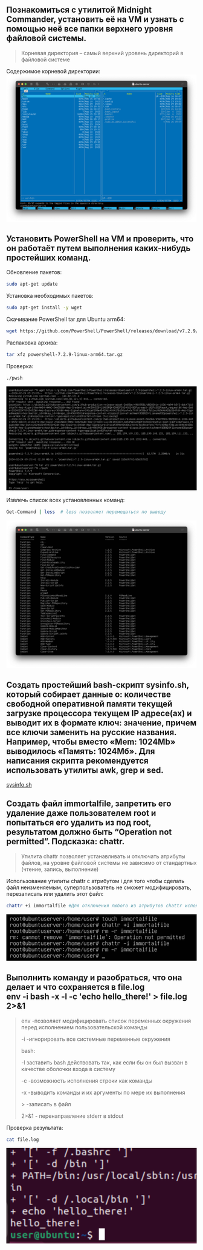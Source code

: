 Познакомиться с утилитой Midnight Commander, установить её на VM и узнать с помощью неё все папки верхнего уровня файловой системы.
-
>Корневая директория – самый верхний уровень директорий в файловой системе

Содержимое корневой директории:
![](/HW3/assets/1-1.png) 

Установить PowerShell на VM и проверить, что он работаёт путем выполнения каких-нибудь простейших команд.
-
Обновление пакетов:

``` bash
sudo apt-get update
``` 

Установка необходимых пакетов:

``` bash
sudo apt-get install -y wget
``` 

Скачивание PowerShell tar для Ubuntu arm64:

``` bash
wget https://github.com/PowerShell/PowerShell/releases/download/v7.2.9/powershell-7.2.9-linux-arm64.tar.gz
``` 
Распаковка архива:

``` bash
tar xfz powershell-7.2.9-linux-arm64.tar.gz 
```
Проверка:

``` bash
./pwsh
``` 
![](/HW3/assets/2-1.png) 

Извлечь список всех установленных команд:

``` bash
Get-Command | less  # less позволяет перемещаться по выводу
```
![](/HW3/assets/2-2.png) 
 
 Создать простейший bash-скрипт sysinfo.sh, который собирает данные о:
 количестве свободной оперативной памяти
 текущей загрузке процессора
 текущем IP адресе(ах)
 и выводит их в формате ключ: значение, причем все ключи заменить на русские названия. Например, чтобы вместо «Mem: 1024Mb» выводилось «Память: 1024Мб». Для написания    скрипта рекомендуется использовать утилиты awk, grep и sed.
 -
 [sysinfo.sh](/HW3/sysinfo.sh) 
 
 
 Cоздать файл immortalfile, запретить его удаление даже пользователем root и попытаться его удалить из под root, результатом должно быть “Operation not permitted”.       Подсказка: chattr.
 -
 >Утилита chattr позволяет устанавливать и отключать атрибуты файлов, на уровне файловой системы не зависимо от стандартных (чтение, запись, выполнение)

 Использование утилиты chattr c aтрибутом i для того чтобы сделать файл неизменяемым, суперпользователь не сможет модифицировать, перезаписать или удалить этот файл:

 ``` bash
 chattr +i immortalfile #Для отключения любого из атрибутов chattr используется оператор минус (-)
 ```
 ![](/HW3/assets/4-1.png) 

 
 Выполнить команду и разобраться, что она делает и что сохраняется в file.log  
 env -i bash -x -l -c 'echo hello_there!' > file.log 2>&1
 -

>env -позволяет модифицировать список переменных окружения перед исполнением пользовательской команды
>
>-i -игнорировать все системные переменные окружения
>
>bash:
>
> -l  заставить bash действовать так, как если бы он был вызван в качестве оболочки входа в систему
>
> -c -возможность исполнения строки как команды
> 
> -x -выводить команды и их аргументы по мере их выполнения
>
>\> -записать в файл
>
> 2>&1 - перенаправление stderr в stdout

Проверка результата:

``` bash
cat file.log
```
![](/HW3/assets/5-1.png)
